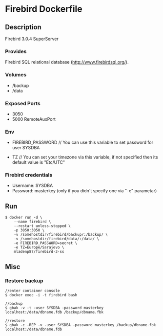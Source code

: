 # Firebird Dockerfile

## Description

Firebird 3.0.4 SuperServer

### Provides

  Firebird SQL relational database (http://www.firebirdsql.org/).

### Volumes

 * /backup
 * /data

### Exposed Ports

 * 3050
 * 5000 RemoteAuxPort 

### Env
 
 * FIREBIRD_PASSWORD // You can use this variable to set password for user SYSDBA

 * TZ // You can set your timezone via this variable, if not specified then its default value is "Etc/UTC"
 
### Firebird credentials

 * Username: SYSDBA
 * Password: masterkey (only if you didn't specify one via "-e" parametar)

## Run

	$ docker run -d \
		--name firebird \
		--restart unless-stopped \
		-p 3050:3050 \
		-v /somehostdir/firebird/backup/:/backup/ \
		-v /somehostdir/firebird/data/:/data/ \
        -e FIREBIRD_PASSWORD=secret \
        -e TZ=Europe/Sarajevo \
		mladenp87/firebird-3-ss

## Misc

### Restore backup

	//enter container console
	$ docker exec -i -t firebird bash

    //backup
    $ gbak -v -t -user SYSDBA -password masterkey localhost:/data/dbname.fdb /backup/dbname.fbk 

	//restore 
	$ gbak -c -REP -v -user SYSDBA -password masterkey /backup/dbname.fbk localhost:/data/dbname.fdb
